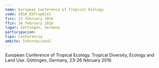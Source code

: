 ```yaml
---
name: European Conference of Tropical Ecology
code: 2016_EUTropEcol
fini: 23 february 2016
ffin: 26 february 2016
lugar: Göttingen, Germany
participacion:
tipo: Conferencia
ambito: Internacional
---
```

European Conference of Tropical Ecology. Tropical Diversity, Ecology and Land Use. Göttingen, Germany, 23-26 february 2016.
